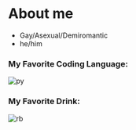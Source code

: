 # About me
- Gay/Asexual/Demiromantic
- he/him

### My Favorite Coding Language:
![py](https://i.imgur.com/nL09CPD.png)

### My Favorite Drink:
![rb](https://i.imgur.com/CP8LAyi.png)
